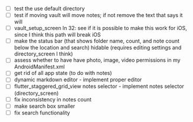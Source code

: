 - [ ] test the use default directory
- [ ] test if moving vault will move notes; if not remove the text that says it will
- [ ] vault_setup_screen ln 32: see if it is possible to make this work for iOS, since I think this path will break iOS
- [ ] make the status bar (that shows folder name, count, and note count below the location and search) hidable (requires editing settings and directory_screen I think)
- [ ] assess whether to have have photo, image, video permissions in my AndroidManifest.xml
- [ ] get rid of all app state (to do with notes)
- [ ] dynamic markdown editor - implement proper editor
- [ ] flutter_staggered_grid_view notes selector - implement notes selector (directory_screen)
- [ ] fix inconsistency in notes count
- [ ] make search box smaller
- [ ] fix search functionality